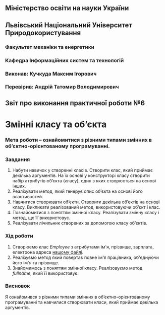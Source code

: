 ## Міністерство освіти на науки України
## Львівський Національний Університет Природокористування
### Факультет механіки та енергетики
### Кафедра Інформаційних систем та технологій

### Виконав: Кучкуда Максим Ігорович
### Перевірив: Андрій Татомир Володимирович

## Звіт про виконання практичної роботи №6
# Змінні класу та об’єкта

### Мета роботи – ознайомитися з різними типами змінних в об’єктно-орієнтованому програмуванні.

### Завдання
1. Набути навичок у створенні класів. Створити клас, який приймає декілька аргументів. На їх основі у конструкторі класу створити набір атрибутів об’єкта (класу), один з яких створюється на основі інших.
2. Реалізувати метод, який генерує опис об’єкта на основі його властивостей.
3. Навчитися створювати об’єкти. Створити декілька об’єктів на основі класу. Викликати реалізований метод, використовуючи об’єкт і клас.
4. Познайомитися з поняттям змінної класу. Реалізувати змінну класу і метод, що її використовує.
5. Реалізувати лічильник створених за допомогою класу об’єктів.

### Хід роботи
1. Створюємо клас *Employee* з атрибутами ім'я, прізвище, зарплата, електрона адреса [нашому файлі](./class_Emp.py).
2. Реалізуємо метод який повертає повне ім'я працівника, об'єднуючи його ім'я та прізвище.
3. Знайомимось з поняттям змінної класу. Реалізовуємо метод *fullname*, який її використовує.

### Висновок
Я ознайомився з різними типами змінних в об’єктно-орієнтованому програмуванні та навчилися створювати класи, який приймає декілька аргументів.